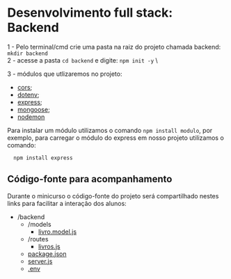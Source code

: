 # Desenvolvimento full stack: Backend

1 - Pelo terminal/cmd crie uma pasta na raiz do projeto chamada backend: `mkdir backend` \
2 - acesse a pasta `cd backend` e digite: `npm init -y` \

3 - módulos que utlizaremos no projeto:

- [cors](https://www.npmjs.com/package/cors);
- [dotenv](https://www.npmjs.com/package/dotenv);
- [express](https://www.npmjs.com/package/express);
- [mongoose](https://www.npmjs.com/package/mongoose);
- [nodemon](https://www.npmjs.com/package/nodemon)

Para instalar um módulo utilizamos o comando `npm install modulo`, por exemplo, para carregar o módulo do express em nosso
projeto utilizamos o comando:

```
  npm install express
```

## Código-fonte para acompanhamento

Durante o minicurso o código-fonte do projeto será compartilhado nestes links para facilitar a interação dos alunos:

- /backend
  - /models
    * [livro.model.js](https://notepad.pw/share/d9gpizej)
  - /routes
    * [livros.js](https://notepad.pw/share/3mgag2o11)
  * [package.json](https://notepad.pw/share/bv2y5334h)
  * [server.js](https://notepad.pw/share/3sjyohxb7)
  * [.env](https://notepad.pw/share/06qk40q2s)
